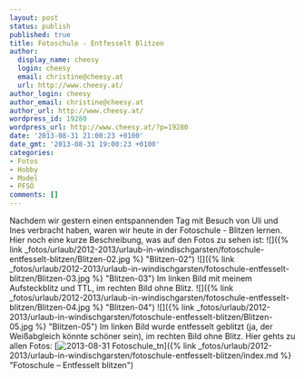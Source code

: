 ```yaml
---
layout: post
status: publish
published: true
title: Fotoschule - Entfesselt Blitzen
author:
  display_name: cheesy
  login: cheesy
  email: christine@cheesy.at
  url: http://www.cheesy.at/
author_login: cheesy
author_email: christine@cheesy.at
author_url: http://www.cheesy.at/
wordpress_id: 19280
wordpress_url: http://www.cheesy.at/?p=19280
date: '2013-08-31 21:00:23 +0100'
date_gmt: '2013-08-31 19:00:23 +0100'
categories:
- Fotos
- Hobby
- Model
- PFSÖ
comments: []
---
```

Nachdem wir gestern einen entspannenden Tag mit Besuch von Uli und Ines verbracht haben, waren wir heute in der Fotoschule - Blitzen lernen.
Hier noch eine kurze Beschreibung, was auf den Fotos zu sehen ist:
![]({% link _fotos/urlaub/2012-2013/urlaub-in-windischgarsten/fotoschule-entfesselt-blitzen/Blitzen-02.jpg %} "Blitzen-02") ![]({% link _fotos/urlaub/2012-2013/urlaub-in-windischgarsten/fotoschule-entfesselt-blitzen/Blitzen-03.jpg %} "Blitzen-03")
Im linken Bild mit meinem Aufsteckblitz und TTL, im rechten Bild ohne Blitz.
![]({% link _fotos/urlaub/2012-2013/urlaub-in-windischgarsten/fotoschule-entfesselt-blitzen/Blitzen-04.jpg %} "Blitzen-04") ![]({% link _fotos/urlaub/2012-2013/urlaub-in-windischgarsten/fotoschule-entfesselt-blitzen/Blitzen-05.jpg %} "Blitzen-05")
Im linken Bild wurde entfesselt geblitzt (ja, der Weißabgleich könnte schöner sein), im rechten Bild ohne Blitz.
Hier gehts zu allen Fotos:
[![](http://www.cheesy.at/wp-content/uploads/2013-08-31-Fotoschule_tn.jpg "2013-08-31 Fotoschule\_tn")]({% link _fotos/urlaub/2012-2013/urlaub-in-windischgarsten/fotoschule-entfesselt-blitzen/index.md %} "Fotoschule – Entfesselt blitzen")
